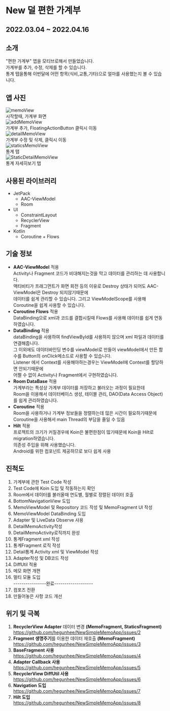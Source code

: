 # New 덜 편한 가계부  
## 2022.03.04 ~ 2022.04.16  
## 소개  
"편한 가계부" 앱을 모티브로해서 만들었습니다.  
가계부를 추가, 수정, 삭제를 할 수 있습니다.  
통계 탭을통해 이번달에 어떤 항목(식비,교통,기타)으로 얼마를 사용했는지 볼 수 있습니다.  
## 앱 사진  
![memoView](https://user-images.githubusercontent.com/57277631/215263981-e0d2ea6b-8cca-4f1d-a451-efcbbdb310a5.jpg)  
시작할때, 가계부 화면  
![addMemoView](https://user-images.githubusercontent.com/57277631/215264017-3ddb73ae-253e-40ef-b05e-758300c69ebb.jpg)  
가계부 추가, FloatingActionButton 클릭시 이동  
![detailMemoView](https://user-images.githubusercontent.com/57277631/216805469-c6190b0d-e7ae-4219-9089-e54d311f3d12.png)  
가계부 수정 및 삭제, 클릭시 이동  
![staticsMemoView](https://user-images.githubusercontent.com/57277631/162414213-39419874-cef4-48b9-8243-7b35ed9d9840.PNG)  
통계 탭  
![StaticDetailMemoView](https://user-images.githubusercontent.com/57277631/162414209-3b6abc0a-e110-4b67-b7b6-9737cb7033c3.PNG)  
통계 자세히보기 탭  

## 사용된 라이브러리  
* JetPack
  - AAC-ViewModel
  - Room
* UI
  - ConstraintLayout  
  - RecyclerView  
  - Fragment  
* Kotlin
  - Coroutine + Flows  
## 기술 정보  
  * **AAC-ViewModel** 적용  
    Activity나 Fragment 코드가 비대해지는것을 막고 데이터를 관리하는 데 사용합니다.  
    액티비티가 프래그먼트가 화면 회전 등의 이유로 Destroy 상태가 되어도 AAC-ViewModel은 Destroy 되지않기때문에  
    데이터를 쉽게 관리할 수 있습니다. 그리고 ViewModelScope를 사용해 Coroutine을 쉽게 사용할 수 있습니다.  
  * **Coroutine Flows** 적용  
    DataBinding으로 xml과 코드를 결합시킬때 Flows를 사용해 데이터를 쉽게 연동하였습니다.  
  * **DataBinding** 적용  
    dataBinding을 사용하여 findViewById를 사용하지 않으며 xml 파일과 데이터를 연결해줍니다.  
    그 이외에도 데이터바인딩 변수를 viewModel로 만들어 viewModel에서 만든 함수를 Button의 onClick메소드로 사용할 수 있습니다.  
    Listener 에서 Context를 사용해야하는경우는 ViewModel에 Context를 할당하면 안되기때문에  
    어쩔 수 없이 Activity나 Fragment에서 구현하였습니다.  
  * **Room DataBase** 적용  
    가계부라는 특성상 가계부 데이터를 저장하고 불러오는 과정이 필요한데  
    Room을 이용해서 데이터베이스 생성, 테이블 관리, DAO(Data Access Object)를 쉽게 관리하였습니다.
  * **Coroutine** 적용  
    Room을 사용하거나 가계부 정보들을 정렬하는데 많은 시간이 필요하기때문에  
    Coroutine을 사용해서 main Thread의 부담을 줄일 수 있음
  * **Hilt** 적용  
    프로젝트의 크기가 커질경우에 Koin은 불편한점이 많기때문에 Koin을 Hilt로 migration하였습니다.  
    의존성 주입을 위해 사용했습니다.  
    Android를 위한 컴포넌트 제공하므로 보다 쉽게 사용  
    
## 진척도  
1) 가계부에 관한 Test Code 작성  
2) Test Code에 Koin 도입 및 작동하는지 확인  
3) Room에서 데이터를 불러올때 연도별, 월별로 정렬된 데이터 호출  
4) BottomNavigationView 도입  
5) MemoViewModel 및 Repository 코드 작성 및 MemoFragment UI 작성  
6) MemoViewModel DataBinding 도입  
7) Adapter 및 LiveData Observe 사용  
8) DetailMemoActivity작성  
9) DetailMemoActivity로직까지 완성  
10) 통계Fragment xml 작성  
11) 통계Fragment 로직 작성  
12) Detail통계 Activity xml 및 ViewModel 작성  
13) Adapter작성 및 DB코드 작성  
14) DiffUtil 적용  
15) 메모 화면 개편  
16) 멀티 모듈 도입  
----------------완료-------------------  
18) 컴포즈 전환  
16) 만들어놓은 사항 코드 개선  
## 위기 및 극복  
1) **RecyclerView Adapter** 데이터 변경 **(MemoFragment, StaticsFragment)**  
https://github.com/hegunhee/NewSimpleMemoApp/issues/2  
2) **Fragment 생명주기**를 이용한 데이터 재호출 **(MemoFragment)**  
https://github.com/hegunhee/NewSimpleMemoApp/issues/3  
3) **BaseFragment 사용**  
https://github.com/hegunhee/NewSimpleMemoApp/issues/4  
4) **Adapter Callback 사용**  
https://github.com/hegunhee/NewSimpleMemoApp/issues/5  
5) **RecyclerView DiffUtil 사용**  
https://github.com/hegunhee/NewSimpleMemoApp/issues/6  
6) **Navigation 도입**  
https://github.com/hegunhee/NewSimpleMemoApp/issues/7  
7) **Hilt 도입**  
https://github.com/hegunhee/NewSimpleMemoApp/issues/8  
